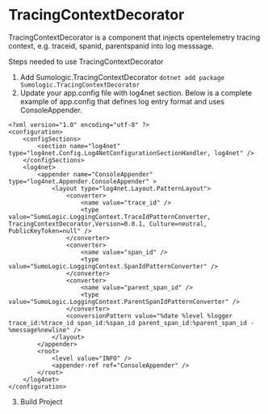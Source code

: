 # TracingContextDecorator

TracingContextDecorator is a component that injects opentelemetry tracing context, e.g. traceid, spanid, parentspanid into log messsage.

Steps needed to use TracingContextDecorator

1) Add Sumologic.TracingContextDecorator `dotnet add package Sumologic.TracingContextDecorator`
2) Update your app.config file with log4net section. Below is a complete example of app.config
   that defines log entry format and uses ConsoleAppender.

```
<?xml version="1.0" encoding="utf-8" ?>
<configuration>
    <configSections>
        <section name="log4net" type="log4net.Config.Log4NetConfigurationSectionHandler, log4net" />
    </configSections>
    <log4net>
        <appender name="ConsoleAppender" type="log4net.Appender.ConsoleAppender" >
            <layout type="log4net.Layout.PatternLayout">
                <converter>
                    <name value="trace_id" />
                    <type value="SumoLogic.LoggingContext.TraceIdPatternConverter, TracingContextDecorator,Version=0.0.1, Culture=neutral, PublicKeyToken=null" />
                </converter>
                <converter>
                    <name value="span_id" />
                    <type value="SumoLogic.LoggingContext.SpanIdPatternConverter" />
                </converter>
                <converter>
                    <name value="parent_span_id" />
                    <type value="SumoLogic.LoggingContext.ParentSpanIdPatternConverter" />
                </converter>
                <conversionPattern value="%date %level %logger trace_id:%trace_id span_id:%span_id parent_span_id:%parent_span_id - %message%newline" />
            </layout>
        </appender>
        <root>
            <level value="INFO" />
            <appender-ref ref="ConsoleAppender" />
        </root>
    </log4net>
</configuration>
```

3) Build Project
